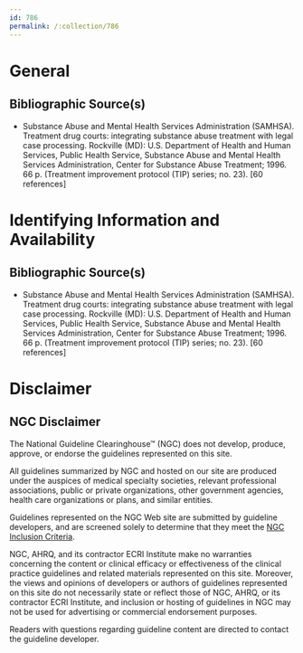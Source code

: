 ```yaml
---
id: 786
permalink: /:collection/786
---
```


# General

## Bibliographic Source(s)

- Substance Abuse and Mental Health Services Administration (SAMHSA). Treatment drug courts: integrating substance abuse treatment with legal case processing. Rockville (MD): U.S. Department of Health and Human Services, Public Health Service, Substance Abuse and Mental Health Services Administration, Center for Substance Abuse Treatment; 1996. 66 p. (Treatment improvement protocol (TIP) series; no. 23). [60 references]

# Identifying Information and Availability

## Bibliographic Source(s)

- Substance Abuse and Mental Health Services Administration (SAMHSA). Treatment drug courts: integrating substance abuse treatment with legal case processing. Rockville (MD): U.S. Department of Health and Human Services, Public Health Service, Substance Abuse and Mental Health Services Administration, Center for Substance Abuse Treatment; 1996. 66 p. (Treatment improvement protocol (TIP) series; no. 23). [60 references]

# Disclaimer

## NGC Disclaimer

The National Guideline Clearinghouse™ (NGC) does not develop, produce, approve, or endorse the guidelines represented on this site.

All guidelines summarized by NGC and hosted on our site are produced under the auspices of medical specialty societies, relevant professional associations, public or private organizations, other government agencies, health care organizations or plans, and similar entities.

Guidelines represented on the NGC Web site are submitted by guideline developers, and are screened solely to determine that they meet the [NGC Inclusion Criteria](/help-and-about/summaries/inclusion-criteria).

NGC, AHRQ, and its contractor ECRI Institute make no warranties concerning the content or clinical efficacy or effectiveness of the clinical practice guidelines and related materials represented on this site. Moreover, the views and opinions of developers or authors of guidelines represented on this site do not necessarily state or reflect those of NGC, AHRQ, or its contractor ECRI Institute, and inclusion or hosting of guidelines in NGC may not be used for advertising or commercial endorsement purposes.

Readers with questions regarding guideline content are directed to contact the guideline developer.

